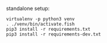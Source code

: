 standalone setup:
```
virtualenv -p python3 venv
. ./venv/bin/activate.fish
pip3 install -r requirements.txt
pip3 install -r requirements-dev.txt
```
